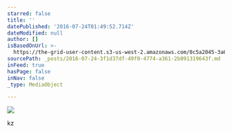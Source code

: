```yaml
---
starred: false
title: ''
datePublished: '2016-07-24T01:49:52.714Z'
dateModified: null
author: []
isBasedOnUrl: >-
  https://the-grid-user-content.s3-us-west-2.amazonaws.com/0c5a2045-3a65-4561-b55f-7039374ef244.jpg
sourcePath: _posts/2016-07-24-3f1d37df-49f0-4774-a361-2b091319643f.md
inFeed: true
hasPage: false
inNav: false
_type: MediaObject

---
```

![](https://the-grid-user-content.s3-us-west-2.amazonaws.com/0c5a2045-3a65-4561-b55f-7039374ef244.jpg)

kz